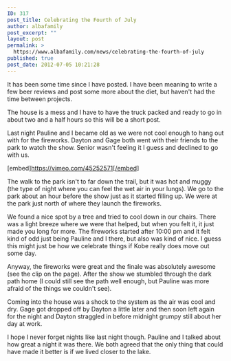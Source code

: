 ```yaml
---
ID: 317
post_title: Celebrating the Fourth of July
author: albafamily
post_excerpt: ""
layout: post
permalink: >
  https://www.albafamily.com/news/celebrating-the-fourth-of-july
published: true
post_date: 2012-07-05 10:21:28
---
```

It has been some time since I have posted. I have been meaning to write a few beer reviews and post some more about the diet, but haven't had the time between projects.

The house is a mess and I have to have the truck packed and ready to go in about two and a half hours so this will be a short post.

Last night Pauline and I became old as we were not cool enough to hang out with for the fireworks. Dayton and Gage both went with their friends to the park to watch the show. Senior wasn't feeling it I guess and declined to go with us.

[embed]https://vimeo.com/45252571[/embed]

The walk to the park isn't to far down the trail, but it was hot and muggy (the type of night where you can feel the wet air in your lungs). We go to the park about an hour before the show just as it started filling up. We were at the park just north of where they launch the fireworks.

We found a nice spot by a tree and tried to cool down in our chairs. There was a light breeze where we were that helped, but when you felt it, it just made you long for more. The fireworks started after 10:00 pm and it felt kind of odd just being Pauline and I there, but also was kind of nice. I guess this might just be how we celebrate things if Kobe really does move out some day.

Anyway, the fireworks were great and the finale was absolutely awesome (see the clip on the page). After the show we stumbled through the dark path home (I could still see the path well enough, but Pauline was more afraid of the things we couldn't see).

Coming into the house was a shock to the system as the air was cool and dry. Gage got dropped off by Dayton a little later and then soon left again for the night and Dayton straggled in before midnight grumpy still about her day at work.

I hope I never forget nights like last night though. Pauline and I talked about how great a night it was there. We both agreed that the only thing that could have made it better is if we lived closer to the lake.